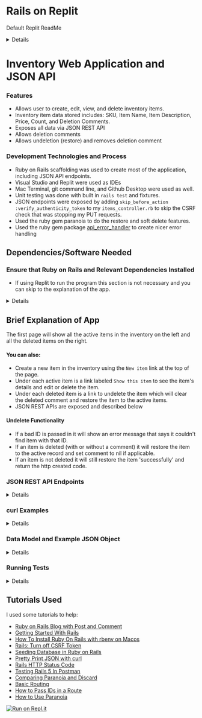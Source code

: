 # Rails on Replit
Default Replit ReadMe
<details>

* bind the app on `0.0.0.0` instead of `localhost` (see `.replit`)
* allow `*.repl.co` hosts (see `config/environments/development.rb`)
* allow the app to be iframed on `replit.com` (see `config/application.rb`)

### Running the app

Simple hit run! You can edit the run command from the `.replit` file.

### Running commands

Start every command with `bundle exec` so that it runs in the context of the installed gems environment. The console pane will give you output from the server but you can run arbitrary command from the shell without stopping the server.

### Help

If you need help you might be able to find an answer on our [docs](https://docs.replit.com) page. Feel free to report bugs and give us feedback [here](https://replit.com/support).
</details>

#  Inventory Web Application and JSON API

### Features
* Allows user to create, edit, view, and delete inventory items. 
* Inventory item data stored includes: SKU, Item Name, Item Description, Price, Count, and Deletion Comments.
* Exposes all data via JSON REST API 
* Allows deletion comments 
* Allows undeletion (restore) and removes deletion comment

### Development Technologies and Process

* Ruby on Rails scaffolding was used to create most of the application, including JSON API endpoints.
* Visual Studio and Replit were used as IDEs
* Mac Terminal, git command line, and Github Desktop were used as well.
* Unit testing was done with built in `rails test` and fixtures.
* JSON endpoints were exposed by adding `skip_before_action :verify_authenticity_token` to my `items_controller.rb` to skip the CSRF check that was stopping my PUT requests.
* Used the ruby gem paranoia to do the restore and soft delete features.
* Used the ruby gem package [api_error_handler](https://github.com/jamesstonehill/api_error_handler) to create nicer error handling


## Dependencies/Software Needed

### Ensure that Ruby on Rails and Relevant Dependencies Installed
* If using Replit to run the program this section is not necessary and you can skip to the explanation of the app.
<details>

If the dependencies and versions below are installed, you can skip ahead to Cloning and Installing the App Locally. Otherwise, read on and I will link to the Ruby on Rails documentation that includes how to get set up.

### Dependency Versions

You may already have the dependencies installed.  Please ensure that the versions are the same as the ones the project was made with, or reasonably compatible.  

Project was made using:
* Ruby version: `3.0.3`
* Rails Version: `7.0.1`
* sqlite3 Version: `3.36.0 2021-06-18 18:58:49 d24547a13b6b119c43ca2ede05fecaa707068f18c7430d47fc95fb5a2232aapl`
* node Version: `v16.13.1`
* yarn version: `1.22.17`
* git version: `2.32.0 (Apple Git-132)` 

<details>

To check, please use the following commands in terminal to confirm which versions of the dependencies you have (or if they are missing). 

*Please note: I have made them extended code blocks so you should see a copy to clipboard button on the right if you mouse over the code block.*
```
ruby -v
```
```
rails -v
```
```
sqlite3 --version
```
```
node --version
```
```
yarn --version
```
```
git --version
```

### Installing Ruby On Rails

If you do not have all the above dependencies, it is hard to know what your starting point is and your operating system.  You will need to install the above dependencies and I have instructions to do so from the Terminal/Command Line.

So please follow these instructions in section 3.1 for installing Ruby on Rails: [Ruby on Rails Getting Started Guide: Installing Rails](https://guides.rubyonrails.org/getting_started.html#creating-a-new-rails-project-installing-rails).  You can stop when you reach section 3.2

#### Potential Mac Issue: Errors with Ruby Version?

I had trouble installing Ruby on my Mac.  The built-in Mac Ruby version is too low for Ruby on Rails, but kept responding to `which ruby` and `ruby --version`.  To install Ruby 3.0.3 I had to follow this guide to install it with `rbenv`: [How To Install Ruby On Rails with rbenv on Macos](https://www.digitalocean.com/community/tutorials/how-to-install-ruby-on-rails-with-rbenv-on-macos)
</details>

*Please note: I have made them extended code blocks so you should see a copy to clipboard button on the right if you mouse over the code block.*


#### Installation via Command Line
Open terminal or similar application to the folder the project is located in.

1. Once in the correct folder use command:  
```
bundle install
```
2. Create database:  
```
rails db:migrate
```
3. Optional, but useful to save some time:  add test data to the database
```
rails db:seed
```

## Starting Server and Viewing App

*This assumes you completed the prior section on Clone and Installation via Command line*

* Start the server: 
```
rails server
```
* Visit app:  
    * In your web browser navigate to: http://localhost:3000/items

</details>    

## Brief Explanation of App

The first page will show all the active items in the inventory on the left and all the deleted items on the right. 

#### You can also:
* Create a new item in the inventory using the `New item` link at the top of the page. 
* Under each active item is a link labeled `Show this item` to see the item's details and edit or delete the item. 
* Under each deleted item is a link to undelete the item which will clear the deleted comment and restore the item to the active items.
* JSON REST APIs are exposed and described below

#### Undelete Functionality
* If a bad ID is passed in it will show an error message that says it couldn't find item with that ID.
* If an item is deleted (with or without a comment) it will restore the item to the active record and set comment to nil if applicable.
* If an item is not deleted it will still restore the item 'successfully' and return the http created code.

### JSON REST API Endpoints
<details>

|Function| HTTP Method | API Endpoint |
|--------|-------------|--------------|
|Read All Non-Deleted Items| `GET`|`http://localhost:3000/items.json`| 
|Create single item| `POST` | `http://localhost:3000/items.json`  | 
|Read Single Item | `GET`|`http://localhost:3000/items/[id].json`|
|Update Single Item | `PUT` / `PATCH`|  `http://localhost:3000/items/[id].json`  |
|Delete single item | `DELETE` |  `http://localhost:3000/items/[id].json` |
|Restore Single Item | `GET`|`http://localhost:3000/items/[id]/restore.json`|
</details>

### curl Examples
<details>

I used [Postman](https://www.postman.com/downloads/) to test, and then I used the `code` button to download the `curl` command.  

*Please note: If you want to run the `curl` commands from your terminal, you should note down the **specific ids** that you have after running `db:seed` and/or using the application, or after you read all items with the first command.*

*If it doesn't work you may need to remove the `|json_pp` from the end. It worked on my computer and I felt it was easier to read so I am hoping it works for you. `json_pp` also seems to reorder the output to alphabetize based on the name of each property.*


#### Read all non-deleted items

```
curl --request GET 'http://localhost:3000/items.json' | json_pp
```

#### Create Single Item
```
curl --request POST 'http://localhost:3000/items.json' \
--header 'Content-Type: application/json' \
--data-raw '{
    "item": {
        "name": "Naan Bread",
        "price": "2.99",
        "description": "Specialty bread.",
        "sku": "NAANSKU",
        "count": 10
    }
}' | json_pp
```

#### Read Single Item
```
curl --request GET 'http://localhost:3000/items/3.json' | json_pp
```

#### Update Single Item
```
curl --request PUT 'http://localhost:3000/items/3.json' \
--header 'Content-Type: application/json' \
--data-raw '{
    "item":{
    "name": "Wheat Bread",
    "price": "2.99",
    "description": "Sandwich sliced bread.",
    "sku": "WHEATBREADSKU",
    "count": 10
    }
}' | json_pp
```

#### Delete Single Item
```
curl --request DELETE 'http://localhost:3000/items/1.json' | json_pp
```

#### Restore Single Item
```
curl --request GET 'http://127.0.0.1:3000/items/1/restore.json' | json_pp
```

</details>

### Data Model and Example JSON Object
<details>

I built this with a single item table. All fields are readable, but `id`,`created_at`, `updated_at`, and `deleted_at` may not be updated via the APIs, they are automatically created and updated by Rails/Paranoia.


| Field      | Type |  Required | Constraints / Notes|
| ----------- | ----------- |-------|------|
| `id`      | Unique ID Integer| N/A | Unique and Auto-generated|
| `name`   | String (Short Text) | Yes | None |
| `price`   | Decimal | Yes | Greater than or equal to zero |
| `description`   | Text | Yes | None |
| `sku`   | Text | Yes | Unique and case sensitive  |
| `count`   | Integer | Yes | Greater than or equal to zero  |
| `deletedComment` | String | No | None |
| `created_at`   | Timestamp | N/A | Auto-generated, not exposed|
| `updated_at`   | Timestamp | N/A | Auto-generated, not exposed|
| `deleted_at`   | Timestamp | N/A | Auto-generated, not exposed, paranoia feature|


#### Example JSON Object (A sample response to an object at http://localhost:3000/items/1.json)
```
   {
       "id":1,
       "name":"formula",
       "price":"8.99",
       "description":"similac",
       "sku":"MILK",
       "count":7,
       "deletedComment":null,
       "created_at":"2022-05-12T05:28:56.802Z",
       "updated_at":"2022-05-16T01:50:08.936Z",
       "url":"http://localhost:3000/items/1.json"
       }
```
</details>


### Running Tests
<details>
Some of the tests were auto-generated by rails.  One of the tests I added checks the functionality of the soft delete and restore methods. It deletes an item, checks that the deleted comment was set, then it restores the item and checks that the deleted comment was set to nil.

You can run the tests with the following commands, ensure you are at the top level folder to run these commands in terminal:

```
rails test -v
```

If you have [Google Chrome](https://www.google.com/chrome/) installed, you can also run system tests.  You can also run system tests with the following:
```
rails test:system TESTOPTS="-v"
```

</details>

## Tutorials Used

I used some tutorials to help:
* [Ruby on Rails Blog with Post and Comment](https://www.bogotobogo.com/RubyOnRails/RubyOnRails_Blog_with_post_and_comment.php)
* [Getting Started With Rails](https://guides.rubyonrails.org/getting_started.html)
* [How To Install Ruby On Rails with rbenv on Macos](https://www.digitalocean.com/community/tutorials/how-to-install-ruby-on-rails-with-rbenv-on-macos)
* [Rails: Turn off CSRF Token](https://stackoverflow.com/questions/5669322/turn-off-csrf-token-in-rails-3)
* [Seeding Database in Ruby on Rails](https://ninjadevel.com/seeding-database-ruby-on-rails/)
* [Pretty Print JSON with curl](https://mkyong.com/web/how-to-pretty-print-json-output-in-curl/)
* [Rails HTTP Status Code](https://gist.github.com/mlanett/a31c340b132ddefa9cca)
* [Testing Rails 5 In Postman](https://medium.com/@spaquet/testing-rails-5-api-with-postman-36f1e79dc4d)
* [Comparing Paranoia and Discard](https://entrision.com/blog/comparing-paranoia-vs-discard/)
* [Basic Routing](https://www.sitepoint.com/an-in-depth-look-at-basic-rails-routing/)
* [How to Pass IDs in a Route](https://stackoverflow.com/questions/42363756/rails-how-to-pass-id-to-custom-controller)
* [How to Use Paranoia](https://www.driftingruby.com/episodes/deleting-and-undeleting-with-paranoia)

[![Run on Repl.it](https://repl.it/badge/github/nhICS314/InventoryFall2022)](https://repl.it/github/nhICS314/InventoryFall2022)
